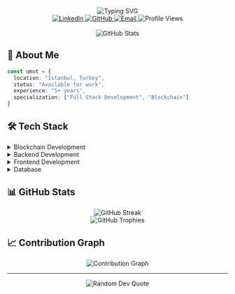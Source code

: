 <div align="center">
  <img src="https://readme-typing-svg.demolab.com?font=Fira+Code&weight=500&size=24&duration=4000&pause=1000&color=6366F1&center=true&vCenter=true&random=false&width=435&lines=Hi%2C+I'm+Umut+Tepe+%F0%9F%91%8B;Full+Stack+Developer;Blockchain+Enthusiast" alt="Typing SVG" />
</div>

<div align="center">
  <a href="https://linkedin.com/in/tepeumut">
    <img src="https://img.shields.io/badge/LinkedIn-%230077B5.svg?style=for-the-badge&logo=linkedin&logoColor=white" alt="LinkedIn" />
  </a>
  <a href="https://github.com/tepeumut">
    <img src="https://img.shields.io/badge/GitHub-%23121011.svg?style=for-the-badge&logo=github&logoColor=white" alt="GitHub" />
  </a>
  <a href="mailto:mail@tepeumut.com">
    <img src="https://img.shields.io/badge/Email-D14836?style=for-the-badge&logo=gmail&logoColor=white" alt="Email" />
  </a>
  
  <img src="https://komarev.com/ghpvc/?username=tepeumut&style=for-the-badge&color=6366F1" alt="Profile Views" />
</div>

<br />

<div align="center">
  <img src="https://github-stats-alpha.vercel.app/api?username=tepeumut&cc=22272e&tc=37BCF6&ic=fff&bc=0000" alt="GitHub Stats" />
</div>

## 💫 About Me

```typescript
const umut = {
  location: "Istanbul, Turkey",
  status: "Available for work",
  experience: "5+ years",
  specialization: ["Full Stack Development", "Blockchain"]
}
```

## 🛠️ Tech Stack

<details>
<summary>Blockchain Development</summary>
<br />

![Solidity](https://img.shields.io/badge/Solidity-%23363636.svg?style=for-the-badge&logo=solidity&logoColor=white)
![Solana](https://img.shields.io/badge/Solana-9945FF?style=for-the-badge&logo=solana&logoColor=white)
![Web3.js](https://img.shields.io/badge/Web3.js-F16822?style=for-the-badge&logo=web3.js&logoColor=white)
</details>

<details>
<summary>Backend Development</summary>
<br />

![Node.js](https://img.shields.io/badge/Node.js-339933?style=for-the-badge&logo=nodedotjs&logoColor=white)
![Java](https://img.shields.io/badge/Java-%23ED8B00.svg?style=for-the-badge&logo=java&logoColor=white)
![NestJS](https://img.shields.io/badge/NestJS-%23E0234E.svg?style=for-the-badge&logo=nestjs&logoColor=white)
![Go](https://img.shields.io/badge/Go-%2300ADD8.svg?style=for-the-badge&logo=go&logoColor=white)
![PHP](https://img.shields.io/badge/PHP-%23777BB4.svg?style=for-the-badge&logo=php&logoColor=white)
![Symfony](https://img.shields.io/badge/Symfony-%23000000.svg?style=for-the-badge&logo=symfony&logoColor=white)
</details>

<details>
<summary>Frontend Development</summary>
<br />

![React](https://img.shields.io/badge/React-%2320232a.svg?style=for-the-badge&logo=react&logoColor=%2361DAFB)
![Next.js](https://img.shields.io/badge/Next.js-black?style=for-the-badge&logo=next.js&logoColor=white)
![JavaScript](https://img.shields.io/badge/JavaScript-%23323330.svg?style=for-the-badge&logo=javascript&logoColor=%23F7DF1E)
![TypeScript](https://img.shields.io/badge/TypeScript-%23007ACC.svg?style=for-the-badge&logo=typescript&logoColor=white)
</details>

<details>
<summary>Database</summary>
<br />

![MongoDB](https://img.shields.io/badge/MongoDB-%234ea94b.svg?style=for-the-badge&logo=mongodb&logoColor=white)
![PostgreSQL](https://img.shields.io/badge/PostgreSQL-%23316192.svg?style=for-the-badge&logo=postgresql&logoColor=white)
![MySQL](https://img.shields.io/badge/MySQL-%2300f.svg?style=for-the-badge&logo=mysql&logoColor=white)
![Redis](https://img.shields.io/badge/Redis-%23DD0031.svg?style=for-the-badge&logo=redis&logoColor=white)
</details>

## 📊 GitHub Stats

<div align="center">
  <img src="https://github-readme-streak-stats.herokuapp.com/?user=tepeumut&theme=tokyonight&hide_border=true" alt="GitHub Streak" />
</div>

<div align="center">
  <img src="https://github-profile-trophy.vercel.app/?username=tepeumut&theme=tokyonight&no-frame=true&row=1&column=7" alt="GitHub Trophies" />
</div>

## 📈 Contribution Graph

<div align="center">
  <img src="https://github-readme-activity-graph.vercel.app/graph?username=tepeumut&theme=tokyo-night&hide_border=true" alt="Contribution Graph" />
</div>

---

<div align="center">
  <img src="https://quotes-github-readme.vercel.app/api?type=horizontal&theme=tokyonight&quote=The%20present%20is%20theirs;%20the%20future,%20for%20which%20I%20really%20worked,%20is%20mine&author=Nikola%20Tesla" alt="Random Dev Quote" />
</div>
